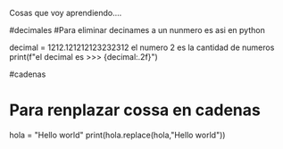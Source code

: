 Cosas que voy aprendiendo....

#decimales
#Para eliminar decinames a un nunmero es asi en python

decimal = 1212.121212123232312
el numero 2 es la cantidad de numeros 
print(f"el decimal es >>> {decimal:.2f}")


#cadenas
# Para renplazar cossa en cadenas

hola = "Hello world"
print(hola.replace(hola,"Hello world"))
